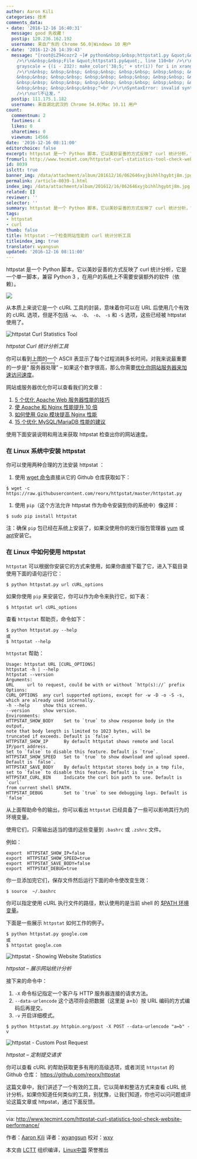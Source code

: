 ```yaml
---
author: Aaron Kili
categories: 技术
comments_data:
- date: '2016-12-16 16:40:31'
  message: good 先收藏！
  postip: 120.236.162.192
  username: 来自广东的 Chrome 56.0|Windows 10 用户
- date: '2016-12-26 14:39:43'
  message: "[root@iZ94cozr2 ~]# python&nbsp;&nbsp;httpstat1.py &quot;&quot;url&quot;&quot;&quot;<br
    />\r\n&nbsp;&nbsp;File &quot;httpstat1.py&quot;, line 110<br />\r\n&nbsp; &nbsp;
    grayscale = {(i - 232): make_color('38;5;' + str(i)) for i in xrange(232, 256)}<br
    />\r\n&nbsp; &nbsp;&nbsp; &nbsp;&nbsp; &nbsp;&nbsp; &nbsp;&nbsp; &nbsp;&nbsp;
    &nbsp;&nbsp; &nbsp;&nbsp; &nbsp;&nbsp; &nbsp;&nbsp; &nbsp;&nbsp; &nbsp;&nbsp;
    &nbsp;&nbsp; &nbsp;&nbsp; &nbsp;&nbsp; &nbsp;&nbsp; &nbsp;&nbsp; &nbsp;&nbsp;
    &nbsp;&nbsp; &nbsp;&nbsp;&nbsp;^<br />\r\nSyntaxError: invalid syntax<br />\r\n<br
    />\r\nurl不让发，"
  postip: 111.175.1.182
  username: 来自湖北武汉的 Chrome 54.0|Mac 10.11 用户
count:
  commentnum: 2
  favtimes: 4
  likes: 0
  sharetimes: 0
  viewnum: 14566
date: '2016-12-16 08:11:00'
editorchoice: false
excerpt: httpstat 是一个 Python 脚本，它以美妙妥善的方式反映了 curl 统计分析，它是一个单一脚本，兼容 Python 3 ，在用户的系统上不需要安装额外的软件（依赖）。
fromurl: http://www.tecmint.com/httpstat-curl-statistics-tool-check-website-performance/
id: 8039
islctt: true
banner_img: /data/attachment/album/201612/16/062646xyjbihhlhgybtj8m.jpg
permalink: /article-8039-1.html
index_img: /data/attachment/album/201612/16/062646xyjbihhlhgybtj8m.jpg.thumb.jpg
related: []
reviewer: ''
selector: ''
summary: httpstat 是一个 Python 脚本，它以美妙妥善的方式反映了 curl 统计分析，它是一个单一脚本，兼容 Python 3 ，在用户的系统上不需要安装额外的软件（依赖）。
tags:
- httpstat
- curl
thumb: false
title: httpstat：一个检查网站性能的 curl 统计分析工具
titleindex_img: true
translator: wyangsun
updated: '2016-12-16 08:11:00'
---
```


httpstat 是一个 Python 脚本，它以美妙妥善的方式反映了 curl 统计分析，它是一个单一脚本，兼容 Python 3 ，在用户的系统上不需要安装额外的软件（依赖）。


![](/data/attachment/album/201612/16/062646xyjbihhlhgybtj8m.jpg)


从本质上来说它是一个 cURL 工具的封装，意味着你可以在 URL 后使用几个有效的 cURL 选项，但是不包括 `-w`、 `-D`、 `-o`、 `-s` 和 `-S` 选项，这些已经被 httpstat 使用了。


![httpstat Curl Statistics Tool ](/data/attachment/album/201612/16/062701hi6cma6cfimimmfk.png)


*httpstat Curl 统计分析工具*


你可以看到上图的一个 ASCII 表显示了每个过程消耗多长时间，对我来说最重要的一步是“<ruby> 服务器处理 <rp>  （ </rp> <rt>  server processing </rt> <rp>  ） </rp></ruby>” – 如果这个数字很高，那么你需要[优化你网站服务器来加速访问速度](http://www.tecmint.com/apache-performance-tuning/)。


网站或服务器优化你可以查看我们的文章：


1. [5 个优化 Apache Web 服务器性能的技巧](http://www.tecmint.com/apache-performance-tuning/)
2. [使 Apache 和 Nginx 性能提升 10 倍](http://www.tecmint.com/install-mod_pagespeed-to-boost-apache-nginx-performance/)
3. [如何使用 Gzip 模块提高 Nginx 性能](http://www.tecmint.com/increase-nginx-performance-enable-gzip-compression-module/)
4. [15 个优化 MySQL/MariaDB 性能的建议](/article-5730-1.html)


使用下面安装说明和用法来获取 httpstat 检查出你的网站速度。


### 在 Linux 系统中安装 httpstat


你可以使用两种合理的方法安装 httpstat ：


1. 使用 [wget 命令](/article-4129-1.html)直接从它的 Github 仓库获取如下：



```
$ wget -c https://raw.githubusercontent.com/reorx/httpstat/master/httpstat.py

```

1. 使用 `pip`（这个方法允许 httpstat 作为命令安装到你的系统中）像这样：



```
$ sudo pip install httpstat

```

注：确保 `pip` 包已经在系统上安装了，如果没使用你的发行版包管理器 [yum](/article-2272-1.html) 或 [apt](/article-7364-1.html)安装它。


### 在 Linux 中如何使用 httpstat


`httpstat` 可以根据你安装它的方式来使用，如果你直接下载了它，进入下载目录使用下面的语句运行它：



```
$ python httpstat.py url cURL_options 

```

如果你使用 `pip` 来安装它，你可以作为命令来执行它，如下表：



```
$ httpstat url cURL_options  

```

查看 `httpstat` 帮助页，命令如下：



```
$ python httpstat.py --help
或
$ httpstat --help

```

`httpstat` 帮助：



```
Usage: httpstat URL [CURL_OPTIONS]
httpstat -h | --help
httpstat --version
Arguments:
URL     url to request, could be with or without `http(s)://` prefix
Options:
CURL_OPTIONS  any curl supported options, except for -w -D -o -S -s,
which are already used internally.
-h --help     show this screen.
--version     show version.
Environments:
HTTPSTAT_SHOW_BODY    Set to `true` to show response body in the output,
note that body length is limited to 1023 bytes, will be
truncated if exceeds. Default is `false`.
HTTPSTAT_SHOW_IP      By default httpstat shows remote and local IP/port address.
Set to `false` to disable this feature. Default is `true`.
HTTPSTAT_SHOW_SPEED   Set to `true` to show download and upload speed.
Default is `false`.
HTTPSTAT_SAVE_BODY    By default httpstat stores body in a tmp file,
set to `false` to disable this feature. Default is `true`
HTTPSTAT_CURL_BIN     Indicate the curl bin path to use. Default is `curl`
from current shell $PATH.
HTTPSTAT_DEBUG        Set to `true` to see debugging logs. Default is `false`

```

从上面帮助命令的输出，你可以看出 `httpstat` 已经具备了一些可以影响其行为的环境变量。


使用它们，只需输出适当的值的这些变量到 `.bashrc` 或 `.zshrc` 文件。


例如：



```
export  HTTPSTAT_SHOW_IP=false
export  HTTPSTAT_SHOW_SPEED=true
export  HTTPSTAT_SAVE_BODY=false
export  HTTPSTAT_DEBUG=true

```

你一旦添加完它们，保存文件然后运行下面的命令使改变生效：



```
$ source  ~/.bashrc

```

你可以指定使用 cURL 执行文件的路径，默认使用的是当前 shell 的 [$PATH 环境变量](http://www.tecmint.com/set-unset-environment-variables-in-linux/)。


下面是一些展示 `httpstat` 如何工作的例子。



```
$ python httpstat.py google.com
或
$ httpstat google.com

```

![httpstat - Showing Website Statistics](/data/attachment/album/201612/16/062702lnaq6hfe87bbyq70.png)


*httpstat – 展示网站统计分析*


接下来的命令中：


1. `-X` 命令标记指定一个客户与 HTTP 服务器连接的请求方法。
2. `--data-urlencode` 这个选项将会把数据（这里是 a=b）按 URL 编码的方式编码后再提交。
3. `-v` 开启详细模式。



```
$ python httpstat.py httpbin.org/post -X POST --data-urlencode "a=b" -v 

```

![httpstat - Custom Post Request](/data/attachment/album/201612/16/062702t66dkrlbr4wk9lq6.png)


*httpstat – 定制提交请求*


你可以查看 cURL 的帮助获取更多有用的高级选项，或者浏览 `httpstat` 的 Github 仓库： <https://github.com/reorx/httpstat>


这篇文章中，我们讲述了一个有效的工具，它以简单和整洁方式来查看 cURL 统计分析。如果你知道任何类似的工具，别犹豫，让我们知道，你也可以问问题或评论这篇文章或 httpstat，通过下面反馈。




---


via: <http://www.tecmint.com/httpstat-curl-statistics-tool-check-website-performance/>


作者：[Aaron Kili](http://www.tecmint.com/author/aaronkili/) 译者：[wyangsun](https://github.com/wyangsun) 校对：[wxy](https://github.com/wxy)


本文由 [LCTT](https://github.com/LCTT/TranslateProject) 组织编译，[Linux中国](https://linux.cn/) 荣誉推出